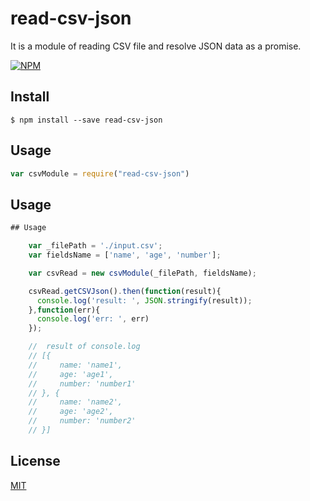 # read-csv-json

It is a module of reading CSV file and resolve JSON data as a promise.

[![NPM](https://nodei.co/npm/read-csv-json.png?downloads=true&downloadRank=true)](https://www.npmjs.com/package/read-csv-json)


## Install

```
$ npm install --save read-csv-json
```

## Usage

```js
var csvModule = require("read-csv-json")
```


## Usage

```js
## Usage

    var _filePath = './input.csv';
    var fieldsName = ['name', 'age', 'number'];

    var csvRead = new csvModule(_filePath, fieldsName);

    csvRead.getCSVJson().then(function(result){
      console.log('result: ', JSON.stringify(result));
    },function(err){
      console.log('err: ', err)
    });

    //  result of console.log
    // [{
    //     name: 'name1',
    //     age: 'age1',
    //     number: 'number1'
    // }, {
    //     name: 'name2',
    //     age: 'age2',
    //     number: 'number2'
    // }]

```


## License


[MIT](http://vjpr.mit-license.org)